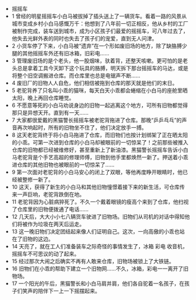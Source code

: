 - 摇摇车
- 1 曾经的明星摇摇车小白马被拔掉了插头送上了一辆货车。看着一路的风景从城市变成乡村小白马感慨万千：他想到了八年前一切正相反，他从乡村的工厂被制作完成，装车送到城市，成为小区孩子们最爱的摇摇车，可八年过去了，他失去光鲜外表的同时也失去了孩子们的宠爱，直到无人问津。
- 2 小货车停了下来，小白马被“遗弃”在一个形如废旧场的地方，除了缺胳膊少腿的其他摇摇车外还有旧冰箱，旧彩电……
- 3 管理废旧场的是个老头，他一股烟味，驮着背，还整天咳嗽。更可怕的是老头总是拿着工具今天卸下这个玩具的胳膊，明天拆下那台摇摇车的马达，或是将整个旧空调搬进仓库。而仓库里也总是电锯声不断……
- 4 废旧厂的旧物人人自危，他们相信被拖到仓库的那天就是他们的末日。
- 5 老驼背养了只名叫小乖的猫咪，每天白天小乖都会蜷缩在小白马的座舱里晒太阳，晚上再回仓库睡觉。
- 6 不愿意等死的小白马劝说身边的旧物一起逃离这个地方，可所有旧物都觉得那只是异想天开。直到有一天……
- 7 大家都很爱戴的黑猫警长摇摇车被老驼背拖进了仓库。那晚“乒乒乓乓”的声音再次响起时，所有的旧物坐不住了，他们决定放手一搏。
- 8 这天老驼背终于将小白马拖进了仓库，而旧物们也按计划绑架了正在晒太阳的小乖。可第一次进到仓库的小白马却被眼前的一切惊呆了！之前那些被推入仓库的旧物都已经被维修好，甚至重新上了新油漆。黑猫警长摇摇车告诉小白马老驼背是个手艺高超的修理师傅，旧物到他手里都焕然一新了。押送着小乖进仓库的其他旧物也被眼前的一切惊呆了……
- 9 第一次面对老驼背的小白马安心的闭上了双眼，等他再度睁开眼睛时，他已经被整修一新了。
- 10 这天，获得了新生的小白马和其他旧物憧憬着接下来的新生活，可仓库传来一声巨响，老驼背跌倒在地。
- 11 老驼背因为心脏病猝死了。不久一个戴着眼镜的瘦高个来到了仓库，他扫视了仓库里的旧物便拨通了电话……
- 12 几天后，大大小小七八辆货车驶进了旧物场。旧物们从司机的对话中得知他们将被作为垃圾在两天后运走。
- 13 这一晚旧物们决定团结起来像人们证明自己。这次，一向高傲的小乖也站在了旧物的这边。
- 14 天亮了，就在工人们准备装车之际奇怪的事情发生了，冰箱 彩电 收音机，摇摇车不可思议的动了起来。
- 15 经过那次大闹之后确实不再有人敢来仓库，旧物场被锁上了大铁链。
- 16 旧物们在小乖的帮助下建立一个旧物网……不久，冰箱，彩电一一离开了旧物场。
- 17 一个阳光的午后，黑猫警长和小白马肩并肩，他们各自驼着一名孩子，在孩子们笑声的陪伴下一上一下摇摆起来。
